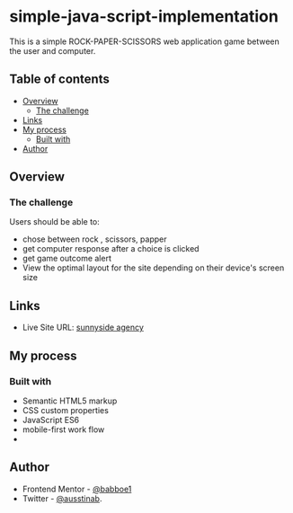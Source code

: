# simple-java-script-implementation
This is a simple ROCK-PAPER-SCISSORS web application game between the user and computer.
## Table of contents

- [Overview](#overview)
  - [The challenge](#the-challenge)
-  [Links](#links)  
- [My process](#my-process)
  - [Built with](#built-with)
- [Author](#author)


## Overview

### The challenge

Users should be able to:

- chose between rock , scissors, papper
- get computer response after a choice is clicked
- get game outcome alert
- View the optimal layout for the site depending on their device's screen size

## Links

-  Live Site URL: [sunnyside agency ](https://distracted-varahamihira-bd10c0.netlify.app/)
## My process

### Built with

- Semantic HTML5 markup
- CSS custom properties
- JavaScript ES6
- mobile-first work flow 
- 
## Author

- Frontend Mentor - [@babboe1](https://www.frontendmentor.io/profile/babboe1)
- Twitter - [@ausstinab](https://www.twitter.com/ausstinab).
